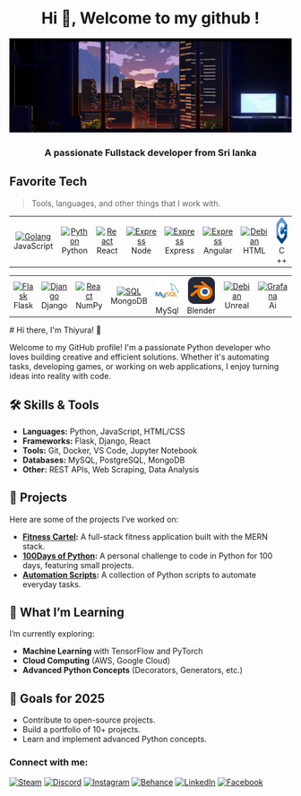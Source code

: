 

<h1 align="center">Hi 👋, Welcome to my github ! </h1>

![](icons/tootee.gif)

<h3 align="center">A passionate Fullstack developer from Sri lanka</h3>

<h2 align="left" id="macropower-tech">Favorite Tech </h2>

> Tools, languages, and other things that I work with.

<table>
  <tr>
    <td align="center" width="96">
      <a href="#macropower-tech">
        <img src="https://user-images.githubusercontent.com/74038190/212257454-16e3712e-945a-4ca2-b238-408ad0bf87e6.gif" height="48" alt="Golang" />
      </a>
      <br>JavaScript
    </td>
    <td align="center" width="96">
      <a href="#macropower-tech">
        <img src="https://user-images.githubusercontent.com/74038190/212257472-08e52665-c503-4bd9-aa20-f5a4dae769b5.gif" width="48" height="48" alt="Python" />
      </a>
      <br>Python
    </td>
    <td align="center" width="96">
      <a href="#macropower-tech">
        <img src="https://user-images.githubusercontent.com/74038190/212257467-871d32b7-e401-42e8-a166-fcfd7baa4c6b.gif" width="48" height="48" alt="React" />
      </a>
      <br>React
    </td>
    <td align="center" width="96">
      <a href="#macropower-tech">
        <img src="https://user-images.githubusercontent.com/74038190/212257460-738ff738-247f-4445-a718-cdd0ca76e2db.gif"  width="45" height="48" alt="Express"/>
      </a>
      <br>Node
    </td>
    <td align="center" width="96">
      <a href="#macropower-tech" >
        <img src="https://github.com/Anmol-Baranwal/Cool-GIFs-For-GitHub/assets/74038190/1a797f46-efe4-41e6-9e75-5303e1bbcbfa" width="48" height="48" alt="Express" />
      </a>
      <br>Express
    </td>
    <td align="center" width="96"> 
      <a href="#macropower-tech" >
        <img src="https://user-images.githubusercontent.com/74038190/212280823-79088828-a258-4a4d-8d6c-96315d5a07af.gif" width="48" height="48" alt="Express" />
      </a>
      <br>Angular
    </td>
    <td align="center"  width="96">
      <a href="#macropower-tech">
        <img src= "https://github.com/Anmol-Baranwal/Cool-GIFs-For-GitHub/assets/74038190/29fd6286-4e7b-4d6c-818f-c4765d5e39a9" width="48" height="48" alt="Debian" />
      </a>
      <br>HTML
    </td>
    <td align="center" width="96">
      <a href="#macropower-tech" >
        <img src="https://raw.githubusercontent.com/devicons/devicon/master/icons/cplusplus/cplusplus-original.svg" width="48" height="48" alt="Grafana" />
      </a>
      <br>C ++
    </td>
  </tr>
</table>

<table>
  <tr>
    <td align="center" width="96">
      <a href="#macropower-tech">
        <img src= "https://raw.githubusercontent.com/marwin1991/profile-technology-icons/refs/heads/main/icons/flask.png" width="48" height="48" alt="Flask" />
      </a>
      <br>Flask
    </td>
    <td align="center" width="96">
      <a href="#macropower-tech">
        <img src= "https://raw.githubusercontent.com/marwin1991/profile-technology-icons/refs/heads/main/icons/django.png" width="48" height="48" alt="Django" />
      </a>
      <br>Django
    </td>
    <td align="center" width="96">
      <a href="#macropower-tech">
        <img src= "https://raw.githubusercontent.com/marwin1991/profile-technology-icons/refs/heads/main/icons/numpy.png" width="48" height="48" alt="React" />
      </a>
      <br>NumPy
    </td>
    <td align="center" width="96">
      <a href="#macropower-tech">
        <img src= "https://github.com/Anmol-Baranwal/Cool-GIFs-For-GitHub/assets/74038190/398b19b1-9aae-4c1f-8bc0-d172a2c08d68" width="45" height="48" alt="SQL"/>
      </a>
      <br>MongoDB
    </td>
    <td align="center" width="96">
      <a href="#macropower-tech" >
        <img src="https://raw.githubusercontent.com/devicons/devicon/master/icons/mysql/mysql-original-wordmark.svg" width="48" height="48" alt="C" />
      </a>
      <br>MySql
    </td>
    <td align="center" width="96"> 
      <a href="#macropower-tech" >
        <img src="icons/Blender-Dark.svg " width="48" height="48" alt="C ++" />
      </a>
      <br>Blender
    </td>
    <td align="center"  width="96">
      <a href="#macropower-tech">
        <img src= "https://raw.githubusercontent.com/marwin1991/profile-technology-icons/refs/heads/main/icons/unreal_engine.png" width="48" height="48" alt="Debian" />
      </a>
      <br>Unreal
    </td>
    <td align="center" width="96">
      <a href="#macropower-tech" >
        <img src="https://www.vectorlogo.zone/logos/adobe_illustrator/adobe_illustrator-icon.svg" width="48" height="48" alt="Grafana" />
      </a>
      <br>Ai
    </td>
  </tr>
</table>

<p align="left">
  # Hi there, I'm Thiyura! 👋

Welcome to my GitHub profile! I'm a passionate Python developer who loves building creative and efficient solutions. Whether it's automating tasks, developing games, or working on web applications, I enjoy turning ideas into reality with code.

## 🛠️ Skills & Tools
- **Languages:** Python, JavaScript, HTML/CSS
- **Frameworks:** Flask, Django, React
- **Tools:** Git, Docker, VS Code, Jupyter Notebook
- **Databases:** MySQL, PostgreSQL, MongoDB
- **Other:** REST APIs, Web Scraping, Data Analysis

## 🚀 Projects
Here are some of the projects I’ve worked on:
- **[Fitness Cartel](https://github.com/2tzz/fitness-cartel-Mern-Project):** A full-stack fitness application built with the MERN stack.
- **[100Days of Python](https://github.com/2tzz/100Days_Python_Udemy):** A personal challenge to code in Python for 100 days, featuring small projects.
- **[Automation Scripts](https://github.com/2tzz/Automation-Scripts):** A collection of Python scripts to automate everyday tasks.

## 🌱 What I’m Learning
I’m currently exploring:
- **Machine Learning** with TensorFlow and PyTorch
- **Cloud Computing** (AWS, Google Cloud)
- **Advanced Python Concepts** (Decorators, Generators, etc.)

## 🎯 Goals for 2025
- Contribute to open-source projects.
- Build a portfolio of 10+ projects.
- Learn and implement advanced Python concepts.


</p>


<h3 align="left">Connect with me:</h3>
<p align="left">

[![Steam](https://img.shields.io/badge/steam-%23000000.svg?style=for-the-badge&logo=steam&logoColor=white)](https://steamcommunity.com/profiles/76561199119981337)
[![Discord](https://img.shields.io/badge/Discord-%235865F2.svg?style=for-the-badge&logo=discord&logoColor=white)](https://discord.gg/UUsY9X8xyJ)
[![Instagram](https://img.shields.io/badge/Instagram-%23E4405F.svg?style=for-the-badge&logo=Instagram&logoColor=white)](https://www.instagram.com/t.thiyura/)
[![Behance](https://img.shields.io/badge/Behance-1769ff?style=for-the-badge&logo=behance&logoColor=white)](https://www.instagram.com/t.thiyura/)
[![LinkedIn](https://img.shields.io/badge/linkedin-%230077B5.svg?style=for-the-badge&logo=linkedin&logoColor=white)](https://www.linkedin.com/in/thiyura-thilakshana-1478242ab/)
[![Facebook](https://img.shields.io/badge/Facebook-%231877F2.svg?style=for-the-badge&logo=Facebook&logoColor=white)](https://www.facebook.com/profile.php?id=100086208381519)

</p>


<!---
2tzz/2tzz is a ✨ special ✨ repository because its `README.md` (this file) appears on your GitHub profile.
You can click the Preview link to take a look at your changes.
--->
